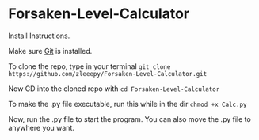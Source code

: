 # Forsaken-Level-Calculator
Install Instructions.  
  
Make sure [Git](https://git-scm.com/book/en/v2/Getting-Started-Installing-Git) is installed.

To clone the repo, type in your terminal ```git clone https://github.com/zleeepy/Forsaken-Level-Calculator.git```

Now CD into the cloned repo with ```cd Forsaken-Level-Calculator```

To make the .py file executable, run this while in the dir ```chmod +x Calc.py```

Now, run the .py file to start the program. You can also move the .py file to anywhere you want.
